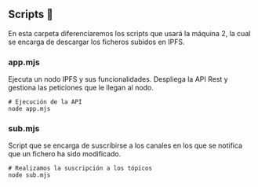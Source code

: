## Scripts 📄

En esta carpeta diferenciaremos los scripts que usará la máquina 2,
la cual se encarga de descargar los ficheros subidos en IPFS.

### app.mjs

Ejecuta un nodo IPFS y sus funcionalidades. Despliega la API Rest y gestiona
las peticiones que le llegan al nodo.

```
# Ejecución de la API
node app.mjs
```

### sub.mjs

Script que se encarga de suscribirse a los canales en los que se notifica
que un fichero ha sido modificado.

```
# Realizamos la suscripción a los tópicos
node sub.mjs
```
